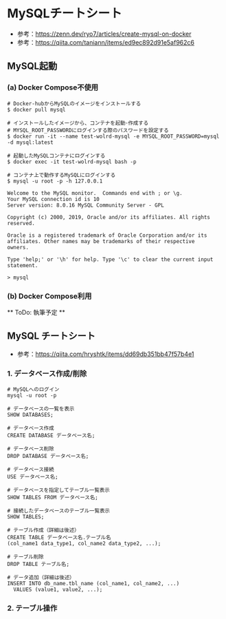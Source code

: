 # MySQLチートシート
- 参考：https://zenn.dev/ryo7/articles/create-mysql-on-docker
- 参考：https://qiita.com/taniann/items/ed9ec892d91e5af962c6



## MySQL起動
### (a) Docker Compose不使用
```
# Docker-hubからMySQLのイメージをインストールする
$ docker pull mysql

# インストールしたイメージから、コンテナを起動･作成する
# MYSQL_ROOT_PASSWORDにログインする際のパスワードを設定する
$ docker run -it --name test-wolrd-mysql -e MYSQL_ROOT_PASSWORD=mysql -d mysql:latest

# 起動したMySQLコンテナにログインする
$ docker exec -it test-wolrd-mysql bash -p

# コンテナ上で動作するMySQLにログインする
$ mysql -u root -p -h 127.0.0.1

Welcome to the MySQL monitor.  Commands end with ; or \g.
Your MySQL connection id is 10
Server version: 8.0.16 MySQL Community Server - GPL

Copyright (c) 2000, 2019, Oracle and/or its affiliates. All rights reserved.

Oracle is a registered trademark of Oracle Corporation and/or its
affiliates. Other names may be trademarks of their respective
owners.

Type 'help;' or '\h' for help. Type '\c' to clear the current input statement.

> mysql
```

### (b) Docker Compose利用
** ToDo: 執筆予定 **


## MySQL チートシート
- 参考：https://qiita.com/hryshtk/items/dd69db351bb47f57b4e1

### 1. データベース作成/削除

```
# MySQLへのログイン
mysql -u root -p

# データベースの一覧を表示
SHOW DATABASES;

# データベース作成
CREATE DATABASE データベース名;

# データベース削除
DROP DATABASE データベース名;

# データベース接続
USE データベース名;

# データベースを指定してテーブル一覧表示
SHOW TABLES FROM データベース名;

# 接続したデータベースのテーブル一覧表示
SHOW TABLES;

# テーブル作成（詳細は後述）
CREATE TABLE データベース名.テーブル名 
(col_name1 data_type1, col_name2 data_type2, ...);

# テーブル削除
DROP TABLE テーブル名;

# データ追加（詳細は後述）
INSERT INTO db_name.tbl_name (col_name1, col_name2, ...)
  VALUES (value1, value2, ...);

```

### 2. テーブル操作